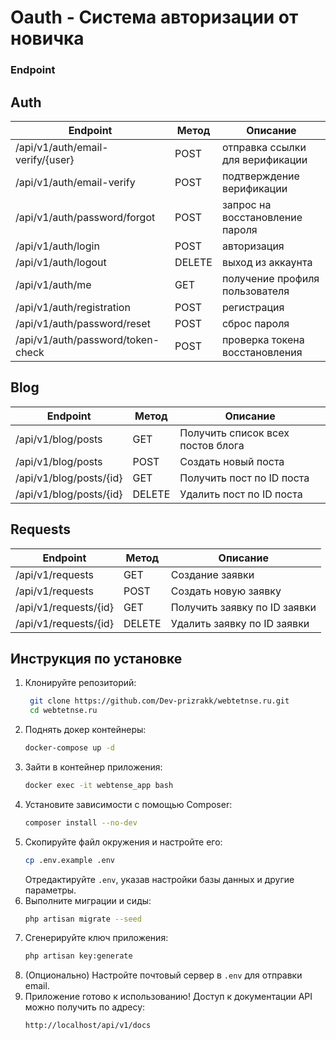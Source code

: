 # Oauth - Система авторизации от новичка

### Endpoint
## Auth
| Endpoint | Метод | Описание |
|----------|--------|------------------------|
| /api/v1/auth/email-verify/{user} | POST | отправка ссылки для верификации |
| /api/v1/auth/email-verify | POST | подтверждение верификации |
| /api/v1/auth/password/forgot | POST | запрос на восстановление пароля |
| /api/v1/auth/login | POST | авторизация |
| /api/v1/auth/logout | DELETE | выход из аккаунта |
| /api/v1/auth/me | GET | получение профиля пользователя |
| /api/v1/auth/registration | POST | регистрация |
| /api/v1/auth/password/reset | POST | сброс пароля |
| /api/v1/auth/password/token-check | POST | проверка токена восстановления |

## Blog
| Endpoint | Метод | Описание |
|----------|-------|----------|
| /api/v1/blog/posts | GET | Получить список всех постов блога |
| /api/v1/blog/posts | POST | Создать новый поста |
| /api/v1/blog/posts/{id} | GET | Получить пост по ID поста |
| /api/v1/blog/posts/{id} | DELETE | Удалить пост по ID поста |
## Requests
| Endpoint | Метод | Описание |
|----------|-------|----------|
| /api/v1/requests | GET | Создание заявки |
| /api/v1/requests | POST | Создать новую заявку |
| /api/v1/requests/{id} | GET | Получить заявку по ID заявки |
| /api/v1/requests/{id} | DELETE | Удалить заявку по ID заявки |

## Инструкция по установке

1. Клонируйте репозиторий:
   ```bash
    git clone https://github.com/Dev-prizrakk/webtetnse.ru.git
    cd webtetnse.ru
    ```
2. Поднять докер контейнеры:
   ```bash
   docker-compose up -d
   ```
3. Зайти в контейнер приложения:
   ```bash
   docker exec -it webtense_app bash
   ```
4. Установите зависимости с помощью Composer:
   ```bash
   composer install --no-dev
   ```
5. Скопируйте файл окружения и настройте его:
   ```bash
   cp .env.example .env
   ```
   Отредактируйте `.env`, указав настройки базы данных и другие параметры.
6. Выполните миграции и сиды:
   ```bash
   php artisan migrate --seed
   ```
7. Сгенерируйте ключ приложения:
   ```bash
   php artisan key:generate
   ```
8. (Опционально) Настройте почтовый сервер в `.env` для отправки email.
9. Приложение готово к использованию! Доступ к документации API можно получить по адресу:
   ```
   http://localhost/api/v1/docs
   ```

